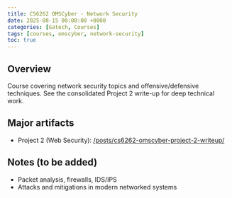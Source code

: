 ```yaml
---
title: CS6262 OMSCyber - Network Security
date: 2025-08-15 00:00:00 +0000
categories: [Gatech, Courses]
tags: [courses, omscyber, network-security]
toc: true
---
```


## Overview

Course covering network security topics and offensive/defensive techniques. See the consolidated Project 2 write-up for deep technical work.

## Major artifacts

- Project 2 (Web Security): [/posts/cs6262-omscyber-project-2-writeup/](/posts/cs6262-omscyber-project-2-writeup/)

## Notes (to be added)

- Packet analysis, firewalls, IDS/IPS
- Attacks and mitigations in modern networked systems


